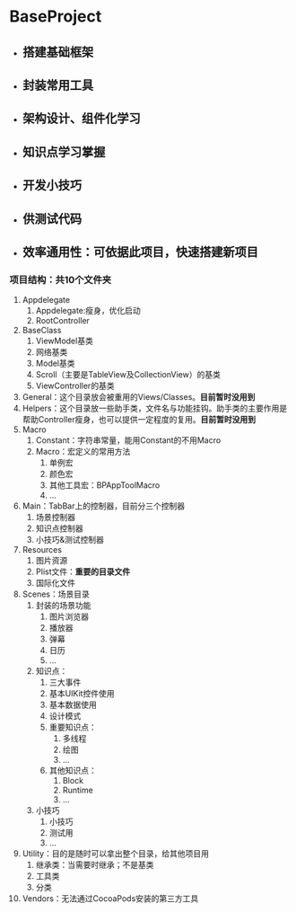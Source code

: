 # BaseProject

* ## 搭建基础框架
* ## 封装常用工具
* ## 架构设计、组件化学习
* ## 知识点学习掌握
* ## 开发小技巧
* ## 供测试代码
* ## 效率通用性：可依据此项目，快速搭建新项目

### 项目结构：共10个文件夹
1. Appdelegate
    1. Appdelegate:瘦身，优化启动
    2. RootController
2. BaseClass
    1. ViewModel基类
    2. 网络基类
    3. Model基类
    4. Scroll（主要是TableView及CollectionView）的基类
    5. ViewController的基类
3. General：这个目录放会被重用的Views/Classes。**目前暂时没用到**
4. Helpers：这个目录放一些助手类，文件名与功能挂钩。助手类的主要作用是帮助Controller瘦身，也可以提供一定程度的复用。**目前暂时没用到**
5. Macro
    1. Constant：字符串常量，能用Constant的不用Macro
    2. Macro：宏定义的常用方法
        1. 单例宏
        2. 颜色宏
        3. 其他工具宏：BPAppToolMacro
        4. ...
6. Main：TabBar上的控制器，目前分三个控制器
    1. 场景控制器
    2. 知识点控制器
    3. 小技巧&测试控制器
7. Resources
    1. 图片资源
    2. Plist文件：**重要的目录文件**
    3. 国际化文件
8. Scenes：场景目录
    1. 封装的场景功能
        1. 图片浏览器
        2. 播放器
        3. 弹幕
        4. 日历
        5. ...
    2. 知识点：
        1. 三大事件
        2. 基本UIKit控件使用
        3. 基本数据使用
        4. 设计模式
        5. 重要知识点：
            1. 多线程
            2. 绘图
            3. ...
        6. 其他知识点：
            1. Block
            2. Runtime
            3. ...
    3. 小技巧
        1. 小技巧
        2. 测试用
        3. ...
9. Utility：目的是随时可以拿出整个目录，给其他项目用
    1. 继承类：当需要时继承；不是基类
    2. 工具类
    3. 分类
10. Vendors：无法通过CocoaPods安装的第三方工具

